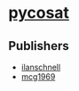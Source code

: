 # [pycosat](https://pypi.org/project/pycosat)



## Publishers
- [ilanschnell](https://pypi.org/user/ilanschnell)
- [mcg1969](https://pypi.org/user/mcg1969)

